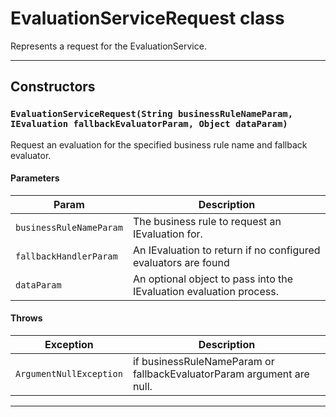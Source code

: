 # EvaluationServiceRequest class

Represents a request for the EvaluationService.

---
## Constructors
### `EvaluationServiceRequest(String businessRuleNameParam, IEvaluation fallbackEvaluatorParam, Object dataParam)`

Request an evaluation for the specified business rule name and fallback evaluator.
#### Parameters
|Param|Description|
|-----|-----------|
|`businessRuleNameParam` |  The business rule to request an IEvaluation for. |
|`fallbackHandlerParam` |  An IEvaluation to return if no configured evaluators are found |
|`dataParam` |  An optional object to pass into the IEvaluation evaluation process. |

#### Throws
|Exception|Description|
|---------|-----------|
|`ArgumentNullException` |  if businessRuleNameParam or fallbackEvaluatorParam argument are null. |

---
